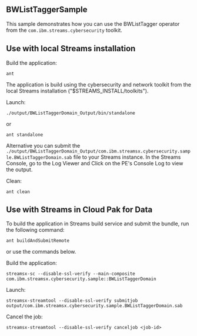 ## BWListTaggerSample

This sample demonstrates how you can use the BWListTagger operator from the `com.ibm.streams.cybersecurity` toolkit.

## Use with local Streams installation

Build the application:

`ant`

The application is build using the cybersecurity and network toolkit from the local Streams installation ("$STREAMS_INSTALL/toolkits").

Launch:

`./output/BWListTaggerDomain_Output/bin/standalone`

or 

`ant standalone`

Alternative you can submit the `./output/BWListTaggerDomain_Output/com.ibm.streamsx.cybersecurity.sample.BWListTaggerDomain.sab` file to your Streams instance.
In the Streams Console, go to the Log Viewer and Click on the PE's Console Log to view the output.

Clean:

`ant clean`

## Use with Streams in Cloud Pak for Data

To build the application in Streams build service and submit the bundle, run the following command:

`ant buildAndSubmitRemote`

or use the commands below.

Build the application:

`streamsx-sc --disable-ssl-verify --main-composite com.ibm.streamsx.cybersecurity.sample::BWListTaggerDomain`

Launch:

`streamsx-streamtool --disable-ssl-verify submitjob output/com.ibm.streamsx.cybersecurity.sample.BWListTaggerDomain.sab`

Cancel the job:

`streamsx-streamtool --disable-ssl-verify canceljob <job-id>`
